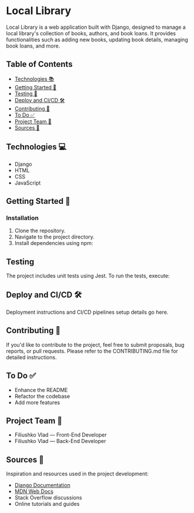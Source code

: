 # Local Library

Local Library is a web application built with Django, designed to manage a local library's collection of books, authors, and book loans. It provides functionalities such as adding new books, updating book details, managing book loans, and more.

## Table of Contents
- [Technologies 📚](#technologies)
- [Getting Started 🚀](#getting-started)
- [Testing 🧪](#testing)
- [Deploy and CI/CD 🛠️](#deploy-and-cicd)
- [Contributing 🤝](#contributing)
- [To Do ✅](#to-do)
- [Project Team 👥](#project-team)
- [Sources 📖](#sources)

## Technologies 💻
- Django
- HTML
- CSS
- JavaScript


## Getting Started 🚀


### Installation
1. Clone the repository.
2. Navigate to the project directory.
3. Install dependencies using npm:


## Testing
The project includes unit tests using Jest. To run the tests, execute:


## Deploy and CI/CD 🛠️
Deployment instructions and CI/CD pipelines setup details go here.


## Contributing 🤝
If you'd like to contribute to the project, feel free to submit proposals, bug reports, or pull requests. Please refer to the CONTRIBUTING.md file for detailed instructions.


## To Do ✅
- Enhance the README
- Refactor the codebase
- Add more features


## Project Team 👥
- Filiushko Vlad — Front-End Developer
- Filiushko Vlad — Back-End Developer


## Sources 📖
Inspiration and resources used in the project development:
- [Django Documentation](https://docs.djangoproject.com/)
- [MDN Web Docs](https://developer.mozilla.org/)
- Stack Overflow discussions
- Online tutorials and guides


